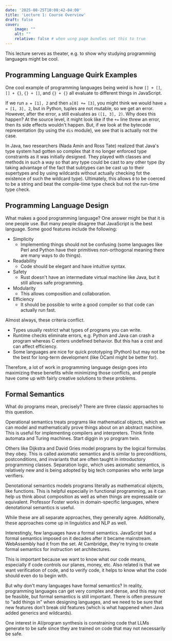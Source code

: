 ```yaml
---
date: '2025-08-25T10:08:42-04:00'
title: 'Lecture 1: Course Overview'
draft: false
cover:
    image: ""
    alt: ""
    relative: false # when usng page bundles set this to true
---
```


This lecture serves as theater, e.g. to show why studying programming languages might be cool.

## Programming Language Quirk Examples

One cool example of programming languages being weird is how `[] + []`, `[] + {}`, `{} + []`, and `{} + {}` all evaluate to different things in JavaScript.

If we run `a = [1], 2` and then `a[0] += [3]`, you might think we would have `a = [1, 3], 2`, but in Python, tuples are not mutable, so we get an error. However, after the error, `a` still evaluates as `([1, 3], 2)`. Why does this happen? At the source level, it might look like if the `+=` line threw an error, then its side effects wouldn't happen. But, if we look at the bytecode representation (by using the `dis` module), we see that is actually not the case.

In Java, two researchers (Nada Amin and Ross Tate) realized that Java's type system had gotten so complex that it no longer enforced type constraints as it was initially designed. They played with classes and methods in such a way so that any type could be cast to any other type (by taking advantage of the fact that subtypes can be cast up to their supertypes and by using wildcards without actually checking fot the existence of such the wildcard type). Ultimately, this allows `0` to be coerced to be a string and beat the compile-time type check but not the run-time type check.

## Programming Language Design

What makes a good programming language? One answer might be that it is one people use. But many people disagree that JavaScript is the best language. Some good features include the following:

- Simplicity
    - Implementing things should not be confusing (some languages like Perl and Python have their primitives non-orthogonal meaning there are many ways to do things).
- Readability
    - Code should be elegant and have intuitive syntax.
- Safety
    - Rust doesn't have an intermediate virtual machine like Java, but it still allows safe programming.
- Modularity
    - This allows composition and collaboration.
- Efficiency
    - It should be possible to write a good compiler so that code can actually run fast.

Almost always, these criteria conflict.

- Types usually restrict what types of programs you can write.
- Runtime checks eliminate errors, e.g. Python and Java can crash a program whereas C enters undefined behavior. But this has a cost and can affect efficiency.
- Some languages are nice for quick prototyping (Python) but may not be the best for long-term development (like OCaml might be better for).

Therefore, a lot of work in programming language design goes into maximizing these benefits while minimizing those conflicts, and people have come up with fairly creative solutions to these problems.

## Formal Semantics

What do programs mean, precisely? There are three classic approaches to this question.

Operational semantics treats programs like mathematical objects, which we can model and mathematically prove things about on an abstract machine. This is useful for implementing compilers and interpreters. Think finite automata and Turing machines. Start diggin in yo program twin.

Others like Dijkstra and David Gries model programs by the logical formulas they obey. This is called axiomatic semantics and is similar to preconditions, postconditions, and invariants that are often taught in introductory programming classes. Separation logic, which uses axiomatic semantics, is relatively new and is being adopted by big tech companies who write large verifiers.

Denotational semantics models programs literally as mathematical objects, like functions. This is helpful especially in functional programming, as it can help us think about composition as well as when things are expressable or equivalent. Professor Foster works in domain-specific languages, where denotational semantics is useful.

While these are all separate approaches, they generally agree. Additionally, these approaches come up in linguistics and NLP as well.

Interestingly, few languages have a formal semantics. JavaScript had a formal semantics imposed on it decades after it became mainstream. WebAssembly had it from the set. At Cambridge, they're trying to create formal semantics for instruction set architectures.

This is important because we want to know what our code means, especially if code controls our planes, money, etc. Also related is that we want verification of code, and to verify code, it helps to know what the code should even do to begin with.

But why don't many languages have formal semantics? In reality, programming languages can get very complex and dense, and this may not be feasible, but formal semantics is still important. There is often pressure to "add things in" when designing languages, and we need to be sure that new features don't break old features (which is what happened when Java added generics and wildcards).

One interest in AI/program synthesis is constraining code that LLMs generate to be safe since they are trained on code that may not necessarily be safe.